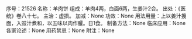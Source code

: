 序号：21526
名称：羊肉饼
组成：羊肉4两，白面6两，生姜汁2合。
出处：《医统》卷八十七。
主治：虚损。
加减：None
功效：None
用法用量：上以姜汁搜面，入豉汁煮和，以五味以肉作臛。日1食。
制备方法：None
临床应用：None
各家论述：None
用药禁忌：None
附注：None
